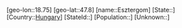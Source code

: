 ﻿---
location: [47.8,18.75]
type: City
tags:
- geo/City


SpocWebEntityId: 30080
isDeleted: false
confidential: public

---
[geo-lon::18.75]
[geo-lat::47.8]
[name::Esztergom]
[State::]
[Country::[Hungary](geo/Continent/Europe/Hungary.md)]
[StateId::]
[Population::]
[Unknown::]

